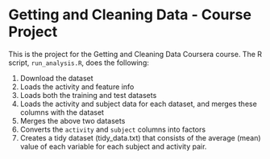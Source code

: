 # Getting and Cleaning Data - Course Project

This is the project for the Getting and Cleaning Data Coursera course. The R script, `run_analysis.R`, does the following:

1. Download the dataset
2. Loads the activity and feature info
3. Loads both the training and test datasets
4. Loads the activity and subject data for each dataset, and merges these columns with the dataset
5. Merges the above two datasets
6. Converts the `activity` and `subject` columns into factors
7. Creates a tidy dataset (tidy_data.txt) that consists of the average (mean) value of each variable for each subject and activity pair.
